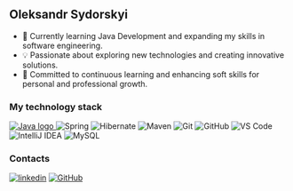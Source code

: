 ## Oleksandr Sydorskyi


<!--
**yourusername/yourusername** is a ✨ _special_ ✨ repository because its `README.md` (this file) appears on your GitHub profile.

Here are some ideas to get you started:

- 🌟 I’m currently working on ...
- 🌱 I’m currently learning ...
- 🤝 I’m looking to collaborate on ...
- 🤔 I’m looking for help with ...
- 💬 Ask me about ...
- 📧 How to reach me: ...
- 😄 Pronouns: ...
- ⚡ Fun fact: ...
-->

- 🔧 Currently learning Java Development and expanding my skills in software engineering.
- 💡 Passionate about exploring new technologies and creating innovative solutions.
- 🌟 Committed to continuous learning and enhancing soft skills for personal and professional growth.

### My technology stack
<p>
<a href="https://github.com/oleksandr-sydorskyi/My_certificates/raw/main/Java_Core_Sydorskyi-certificate.pdf" target="_blank">
    <img src="https://img.shields.io/badge/-Java-333?style=for-the-badge&logo=java" alt="Java logo">
</a>
    <img src="https://img.shields.io/badge/-Spring-333?style=for-the-badge&logo=spring" alt="Spring">
    <img src="https://img.shields.io/badge/-Hibernate-333?style=for-the-badge&logo=hibernate" alt="Hibernate">
    <img src="https://img.shields.io/badge/-Maven-333?style=for-the-badge&logo=apachemaven" alt="Maven">
    <img src="https://img.shields.io/badge/-Git-333?style=for-the-badge&logo=Git" alt="Git">
    <img src="https://img.shields.io/badge/-GitHub-333?style=for-the-badge&logo=GitHub" alt="GitHub">
    <img src="https://img.shields.io/badge/-VS%20Code-333?style=for-the-badge&logo=visualstudiocode" alt="VS Code">
    <img src="https://img.shields.io/badge/-IntelliJ%20IDEA-333?style=for-the-badge&logo=intellijidea" alt="IntelliJ IDEA">
    <img src="https://img.shields.io/badge/-MySQL-333?style=for-the-badge&logo=mysql" alt="MySQL">
</p>


### Contacts
[![linkedin](https://img.shields.io/badge/-linkedin-333?style=for-the-badge&logo=linkedin&logoColor=white)](https://www.linkedin.com/in/oleksandr-sydorskyi-0a4797322/)
[![GitHub](https://img.shields.io/badge/-GitHub-333?style=for-the-badge&logo=GitHub&logoColor=fff)](https://github.com/oleksandr-sydorskyi)

